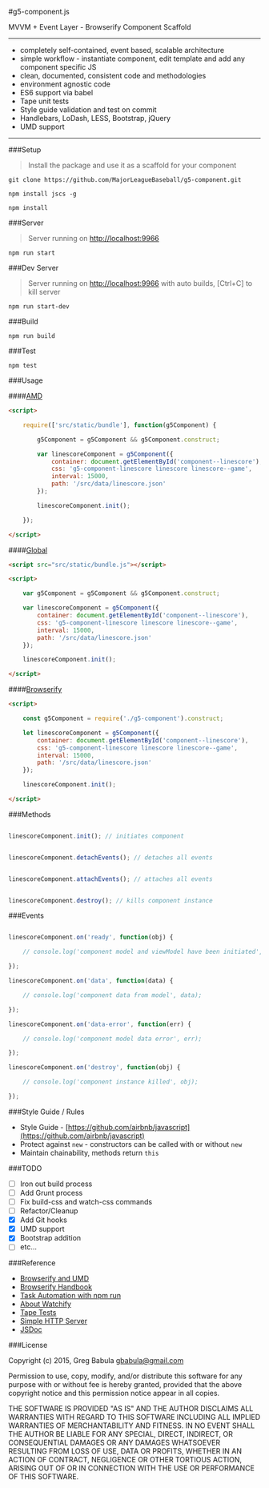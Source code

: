 #g5-component.js

MVVM + Event Layer - Browserify Component Scaffold

---

* completely self-contained, event based, scalable architecture
* simple workflow - instantiate component, edit template and add any component specific JS
* clean, documented, consistent code and methodologies
* environment agnostic code
* ES6 support via babel
* Tape unit tests
* Style guide validation and test on commit
* Handlebars, LoDash, LESS, Bootstrap, jQuery
* UMD support

---

###Setup

> Install the package and use it as a scaffold for your component

```
git clone https://github.com/MajorLeagueBaseball/g5-component.git
```

```
npm install jscs -g
```

```
npm install
```

###Server

> Server running on [http://localhost:9966](http://localhost:9966)

```
npm run start
```

###Dev Server

> Server running on [http://localhost:9966](http://localhost:9966) with auto builds, [Ctrl+C] to kill server

```
npm run start-dev
```

###Build

```
npm run build
```

###Test

```
npm test
```

###Usage

####[AMD](https://github.com/MajorLeagueBaseball/g5-component/blob/master/example/index-amd.html)

```html
<script>

    require(['src/static/bundle'], function(g5Component) {

        g5Component = g5Component && g5Component.construct;

        var linescoreComponent = g5Component({
            container: document.getElementById('component--linescore'),
            css: 'g5-component-linescore linescore linescore--game',
            interval: 15000,
            path: '/src/data/linescore.json'
        });

        linescoreComponent.init();

    });

</script>
```

####[Global](https://github.com/MajorLeagueBaseball/g5-component/blob/master/example/index-global.html)

```html
<script src="src/static/bundle.js"></script>

<script>

    var g5Component = g5Component && g5Component.construct;

    var linescoreComponent = g5Component({
        container: document.getElementById('component--linescore'),
        css: 'g5-component-linescore linescore linescore--game',
        interval: 15000,
        path: '/src/data/linescore.json'
    });

    linescoreComponent.init();

</script>
```

####[Browserify](https://github.com/MajorLeagueBaseball/g5-component/blob/master/src/scripts/index.js)

```html
<script>

    const g5Component = require('./g5-component').construct;

    let linescoreComponent = g5Component({
        container: document.getElementById('component--linescore'),
        css: 'g5-component-linescore linescore linescore--game',
        interval: 15000,
        path: '/src/data/linescore.json'
    });

    linescoreComponent.init();

</script>
```

###Methods

```js

linescoreComponent.init(); // initiates component
```

```js

linescoreComponent.detachEvents(); // detaches all events
```

```js

linescoreComponent.attachEvents(); // attaches all events
```

```js

linescoreComponent.destroy(); // kills component instance
```

###Events

```js

linescoreComponent.on('ready', function(obj) {

    // console.log('component model and viewModel have been initiated', obj);

});

linescoreComponent.on('data', function(data) {

    // console.log('component data from model', data);

});

linescoreComponent.on('data-error', function(err) {

    // console.log('component model data error', err);

});

linescoreComponent.on('destroy', function(obj) {

    // console.log('component instance killed', obj);

});
```

###Style Guide / Rules

* Style Guide - [https://github.com/airbnb/javascript](https://github.com/airbnb/javascript)
* Protect against `new` - constructors can be called with or without `new`
* Maintain chainability, methods return `this`

###TODO

- [ ] Iron out build process
- [ ] Add Grunt process
- [ ] Fix build-css and watch-css commands
- [ ] Refactor/Cleanup
- [x] Add Git hooks
- [x] UMD support
- [x] Bootstrap addition
- [ ] etc...

###Reference

* [Browserify and UMD](http://dontkry.com/posts/code/browserify-and-the-universal-module-definition.html)
* [Browserify Handbook](https://github.com/substack/browserify-handbook)
* [Task Automation with npm run](http://substack.net/task_automation_with_npm_run)
* [About Watchify](https://github.com/substack/watchify)
* [Tape Tests](https://github.com/substack/tape)
* [Simple HTTP Server](https://docs.python.org/2/library/simplehttpserver.html)
* [JSDoc](http://usejsdoc.org/)

###License

Copyright (c) 2015, Greg Babula <gbabula@gmail.com>

Permission to use, copy, modify, and/or distribute this software for any purpose with or without fee is hereby granted, provided that the above copyright notice and this permission notice appear in all copies.

THE SOFTWARE IS PROVIDED "AS IS" AND THE AUTHOR DISCLAIMS ALL WARRANTIES WITH REGARD TO THIS SOFTWARE INCLUDING ALL IMPLIED WARRANTIES OF MERCHANTABILITY AND FITNESS. IN NO EVENT SHALL THE AUTHOR BE LIABLE FOR ANY SPECIAL, DIRECT, INDIRECT, OR CONSEQUENTIAL DAMAGES OR ANY DAMAGES WHATSOEVER RESULTING FROM LOSS OF USE, DATA OR PROFITS, WHETHER IN AN ACTION OF CONTRACT, NEGLIGENCE OR OTHER TORTIOUS ACTION, ARISING OUT OF OR IN CONNECTION WITH THE USE OR PERFORMANCE OF THIS SOFTWARE.
